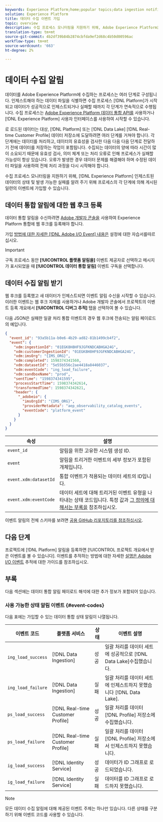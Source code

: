 ```yaml
---
keywords: Experience Platform;home;popular topics;data ingestion notifications;notifications;subscribe events;data ingestion status events;status events;subscribe;status notifications;
solution: Experience Platform
title: 데이터 수집 이벤트 가입
topic: overview
description: 수집 프로세스 모니터링을 지원하기 위해, Adobe Experience Platform은 프로세스의 각 단계에 의해 게시된 일련의 이벤트에 가입할 수 있도록 하여, 인제스트된 데이터의 상태 및 발생 가능한 실패를 사용자에게 알립니다.
translation-type: tm+mt
source-git-commit: 4b2df39b84b2874cbfda9ef2d68c4b50d00596ac
workflow-type: tm+mt
source-wordcount: '663'
ht-degree: 2%

---
```



# 데이터 수집 알림

데이터를 Adobe Experience Platform에 수집하는 프로세스는 여러 단계로 구성됩니다. 인제스트해야 하는 데이터 파일을 식별하면 수집 프로세스 [!DNL Platform]가 시작되고 데이터가 성공적으로 인제스트되거나 실패할 때까지 각 단계가 연속적으로 수행됩니다. 수집 프로세스는 [Adobe Experience Platform 데이터 통합 API를](https://www.adobe.io/apis/experienceplatform/home/api-reference.html#!acpdr/swagger-specs/ingest-api.yaml) 사용하거나 [!DNL Experience Platform] 사용자 인터페이스를 사용하여 시작할 수 있습니다.

로 로드된 데이터는 대상, [!DNL Platform] 또는 [!DNL Data Lake] [!DNL Real-time Customer Profile] 데이터 저장소에 도달하려면 여러 단계를 거쳐야 합니다. 각 단계에는 데이터를 처리하고, 데이터의 유효성을 검사한 다음 다음 다음 단계로 전달하기 전에 데이터를 저장하는 작업이 포함됩니다. 수집되는 데이터의 양에 따라 시간이 많이 소요되기 때문에 유효성 검사, 의미 체계 또는 처리 오류로 인해 프로세스가 실패할 가능성이 항상 있습니다. 오류가 발생한 경우 데이터 문제를 해결해야 하며 수정된 데이터 파일을 사용하여 전체 처리 과정을 다시 시작해야 합니다.

수집 프로세스 모니터링을 지원하기 위해, [!DNL Experience Platform] 인제스트된 데이터의 상태 및 발생 가능한 실패를 알려 주기 위해 프로세스의 각 단계에 의해 게시된 일련의 이벤트에 가입할 수 있습니다.

## 데이터 통합 알림에 대한 웹 후크 등록

데이터 통합 알림을 수신하려면 [Adobe 개발자 콘솔을](https://www.adobe.com/go/devs_console_ui) 사용하여 Experience Platform 통합에 웹 후크를 등록해야 합니다.

가입 [방법에 대한 자세한 [!DNL Adobe I/O Event] 내용은](../../observability/notifications/subscribe.md) 설정에 대한 자습서를따르십시오.

>[!IMPORTANT]
>
>구독 프로세스 동안 **[!UICONTROL 플랫폼 알림을]** 이벤트 제공자로 선택하고 메시지가 표시되었을 때 **[!UICONTROL 데이터 통합 알림]** 이벤트 구독을 선택합니다.

## 데이터 수집 알림 받기

웹 후크를 등록했고 새 데이터가 인제스트되면 이벤트 알림 수신을 시작할 수 있습니다. 이러한 이벤트는 웹 후크 자체를 사용하거나 Adobe 개발자 콘솔에서 프로젝트의 이벤트 등록 개요에서 **[!UICONTROL 디버그 추적]** 탭을 선택하여 볼 수 있습니다.

다음 JSON은 실패한 일괄 처리 통합 이벤트의 경우 웹 후크에 전송되는 알림 페이로드의 예입니다.

```json
{
  "event_id": "93a5b11a-b0e6-4b29-ad82-81b1499cb4f2",
  "event": {
    "xdm:ingestionId": "01EGK8H8HF9JGFKNDCABHGA24G",
    "xdm:customerIngestionId": "01EGK8H8HF9JGFKNDCABHGA24G",
    "xdm:imsOrg": "{IMS_ORG}",
    "xdm:completed": 1598374341560,
    "xdm:datasetId": "5e55b556c2ae4418a8446037",
    "xdm:eventCode": "ing_load_failure",
    "xdm:sandboxName": "prod",
    "sentTime": "1598374341595",
    "processStartTime": 1598374342614,
    "transformedTime": 1598374342621,
    "header": {
      "_adobeio": {
        "imsOrgId": "{IMS_ORG}",
        "providerMetadata": "aep_observability_catalog_events",
        "eventCode": "platform_event"
      }
    }
  }
}
```

| 속성 | 설명 |
| --- | --- |
| `event_id` | 알림을 위한 고유한 시스템 생성 ID. |
| `event` | 알림을 트리거한 이벤트의 세부 정보가 포함된 개체입니다. |
| `event.xdm:datasetId` | 통합 이벤트가 적용되는 데이터 세트의 ID입니다. |
| `event.xdm:eventCode` | 데이터 세트에 대해 트리거된 이벤트 유형을 나타내는 상태 코드입니다. 특정 값과 [그 정의에 대해서는 부록을](#event-codes) 참조하십시오. |

이벤트 알림의 전체 스키마를 보려면 [공용 GitHub 리포지토리를 참조하십시오](https://github.com/adobe/xdm/blob/master/schemas/notifications/ingestion.schema.json).

## 다음 단계

프로젝트에 [!DNL Platform] 알림을 등록하면 [!UICONTROL 프로젝트 개요에서 받은 이벤트를 볼 수 있습니다]. 이벤트를 추적하는 방법에 대한 자세한 [설명은 Adobe I/O 이벤트](https://www.adobe.io/apis/experienceplatform/events/docs.html#!adobedocs/adobeio-events/master/support/tracing.md) 추적에 대한 가이드를 참조하십시오.

## 부록

다음 섹션에는 데이터 통합 알림 페이로드 해석에 대한 추가 정보가 포함되어 있습니다.

### 사용 가능한 상태 알림 이벤트 {#event-codes}

다음 표에는 가입할 수 있는 데이터 통합 상태 알림이 나열됩니다.

| 이벤트 코드 | 플랫폼 서비스 | 상태 | 이벤트 설명 |
| --- | ---------------- | ------ | ----------------- |
| `ing_load_success` | [!DNL Data Ingestion] | 성공 | 일괄 처리를 데이터 세트에 성공적으로 [!DNL Data Lake]수집했습니다. |
| `ing_load_failure` | [!DNL Data Ingestion] | 실패 | 일괄 처리를 데이터 세트에 인제스트하지 못했습니다 [!DNL Data Lake]. |
| `ps_load_success` | [!DNL Real-time Customer Profile] | 성공 | 일괄 처리를 데이터 [!DNL Profile] 저장소에 수집했습니다. |
| `ps_load_failure` | [!DNL Real-time Customer Profile] | 실패 | 일괄 처리를 데이터 [!DNL Profile] 저장소에서 인제스트하지 못했습니다. |
| `ig_load_success` | [!DNL Identity Service] | 성공 | 데이터가 ID 그래프로 로드되었습니다. |
| `ig_load_failure` | [!DNL Identity Service] | 실패 | 데이터를 ID 그래프로 로드하지 못했습니다. |

>[!NOTE]
>
>모든 데이터 수집 알림에 대해 제공된 이벤트 주제는 하나만 있습니다. 다른 상태를 구분하기 위해 이벤트 코드를 사용할 수 있습니다.